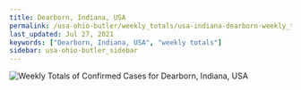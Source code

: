 ```yaml
---
title: Dearborn, Indiana, USA
permalink: /usa-ohio-butler/weekly_totals/usa-indiana-dearborn-weekly_totals.html
last_updated: Jul 27, 2021
keywords: ["Dearborn, Indiana, USA", "weekly totals"]
sidebar: usa-ohio-butler_sidebar
---
```


![Weekly Totals of Confirmed Cases for Dearborn, Indiana, USA](/covid_tracker/images/graphs/usa-indiana-dearborn-weekly_totals_graph.png)
